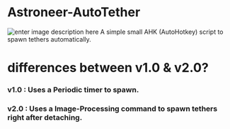 # Astroneer-AutoTether
![enter image description here](http://up.upinja.com/942sh.jpg)
A simple small AHK (AutoHotkey) script to spawn tethers automatically.



# differences between v1.0 & v2.0?
### v1.0 : Uses a Periodic timer to spawn.
### v2.0 : Uses a Image-Processing command to spawn tethers right after detaching.
